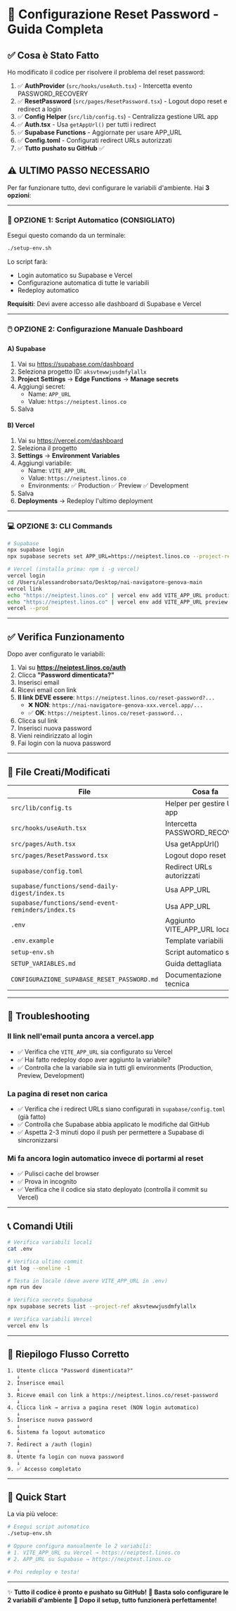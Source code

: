 # 🔐 Configurazione Reset Password - Guida Completa

## ✅ Cosa è Stato Fatto

Ho modificato il codice per risolvere il problema del reset password:

1. ✅ **AuthProvider** (`src/hooks/useAuth.tsx`) - Intercetta evento PASSWORD_RECOVERY
2. ✅ **ResetPassword** (`src/pages/ResetPassword.tsx`) - Logout dopo reset e redirect a login
3. ✅ **Config Helper** (`src/lib/config.ts`) - Centralizza gestione URL app
4. ✅ **Auth.tsx** - Usa `getAppUrl()` per tutti i redirect
5. ✅ **Supabase Functions** - Aggiornate per usare APP_URL
6. ✅ **Config.toml** - Configurati redirect URLs autorizzati
7. ✅ **Tutto pushato su GitHub** ✅

## ⚠️ ULTIMO PASSO NECESSARIO

Per far funzionare tutto, devi configurare le variabili d'ambiente. Hai **3 opzioni**:

---

### 🎯 OPZIONE 1: Script Automatico (CONSIGLIATO)

Esegui questo comando da un terminale:

```bash
./setup-env.sh
```

Lo script farà:
- Login automatico su Supabase e Vercel
- Configurazione automatica di tutte le variabili
- Redeploy automatico

**Requisiti**: Devi avere accesso alle dashboard di Supabase e Vercel

---

### 🖱️ OPZIONE 2: Configurazione Manuale Dashboard

#### A) Supabase

1. Vai su https://supabase.com/dashboard
2. Seleziona progetto ID: `aksvtewwjusdmfylallx`
3. **Project Settings** → **Edge Functions** → **Manage secrets**
4. Aggiungi secret:
   - Name: `APP_URL`
   - Value: `https://neiptest.linos.co`
5. Salva

#### B) Vercel

1. Vai su https://vercel.com/dashboard
2. Seleziona il progetto
3. **Settings** → **Environment Variables**
4. Aggiungi variabile:
   - Name: `VITE_APP_URL`
   - Value: `https://neiptest.linos.co`
   - Environments: ✅ Production ✅ Preview ✅ Development
5. Salva
6. **Deployments** → Redeploy l'ultimo deployment

---

### 💻 OPZIONE 3: CLI Commands

```bash
# Supabase
npx supabase login
npx supabase secrets set APP_URL=https://neiptest.linos.co --project-ref aksvtewwjusdmfylallx

# Vercel (installa prima: npm i -g vercel)
vercel login
cd /Users/alessandroborsato/Desktop/nai-navigatore-genova-main
vercel link
echo "https://neiptest.linos.co" | vercel env add VITE_APP_URL production
echo "https://neiptest.linos.co" | vercel env add VITE_APP_URL preview
vercel --prod
```

---

## ✅ Verifica Funzionamento

Dopo aver configurato le variabili:

1. Vai su **https://neiptest.linos.co/auth**
2. Clicca **"Password dimenticata?"**
3. Inserisci email
4. Ricevi email con link
5. **Il link DEVE essere**: `https://neiptest.linos.co/reset-password?...`
   - ❌ **NON**: `https://nai-navigatore-genova-xxx.vercel.app/...`
   - ✅ **OK**: `https://neiptest.linos.co/reset-password...`
6. Clicca sul link
7. Inserisci nuova password
8. Vieni reindirizzato al login
9. Fai login con la nuova password

---

## 📁 File Creati/Modificati

| File | Cosa fa |
|------|---------|
| `src/lib/config.ts` | Helper per gestire URL app |
| `src/hooks/useAuth.tsx` | Intercetta PASSWORD_RECOVERY |
| `src/pages/Auth.tsx` | Usa getAppUrl() |
| `src/pages/ResetPassword.tsx` | Logout dopo reset |
| `supabase/config.toml` | Redirect URLs autorizzati |
| `supabase/functions/send-daily-digest/index.ts` | Usa APP_URL |
| `supabase/functions/send-event-reminders/index.ts` | Usa APP_URL |
| `.env` | Aggiunto VITE_APP_URL locale |
| `.env.example` | Template variabili |
| `setup-env.sh` | Script automatico setup |
| `SETUP_VARIABLES.md` | Guida dettagliata |
| `CONFIGURAZIONE_SUPABASE_RESET_PASSWORD.md` | Documentazione tecnica |

---

## 🐛 Troubleshooting

### Il link nell'email punta ancora a vercel.app

- ✅ Verifica che `VITE_APP_URL` sia configurato su Vercel
- ✅ Hai fatto redeploy dopo aver aggiunto la variabile?
- ✅ Controlla che la variabile sia in tutti gli environments (Production, Preview, Development)

### La pagina di reset non carica

- ✅ Verifica che i redirect URLs siano configurati in `supabase/config.toml` (già fatto)
- ✅ Controlla che Supabase abbia applicato le modifiche dal GitHub
- ✅ Aspetta 2-3 minuti dopo il push per permettere a Supabase di sincronizzarsi

### Mi fa ancora login automatico invece di portarmi al reset

- ✅ Pulisci cache del browser
- ✅ Prova in incognito
- ✅ Verifica che il codice sia stato deployato (controlla il commit su Vercel)

---

## 📞 Comandi Utili

```bash
# Verifica variabili locali
cat .env

# Verifica ultimo commit
git log --oneline -1

# Testa in locale (deve avere VITE_APP_URL in .env)
npm run dev

# Verifica secrets Supabase
npx supabase secrets list --project-ref aksvtewwjusdmfylallx

# Verifica variabili Vercel
vercel env ls
```

---

## 🎯 Riepilogo Flusso Corretto

```
1. Utente clicca "Password dimenticata?"
   ↓
2. Inserisce email
   ↓
3. Riceve email con link a https://neiptest.linos.co/reset-password
   ↓
4. Clicca link → arriva a pagina reset (NON login automatico)
   ↓
5. Inserisce nuova password
   ↓
6. Sistema fa logout automatico
   ↓
7. Redirect a /auth (login)
   ↓
8. Utente fa login con nuova password
   ↓
9. ✅ Accesso completato
```

---

## 🚀 Quick Start

La via più veloce:

```bash
# Esegui script automatico
./setup-env.sh

# Oppure configura manualmente le 2 variabili:
# 1. VITE_APP_URL su Vercel → https://neiptest.linos.co
# 2. APP_URL su Supabase → https://neiptest.linos.co

# Poi redeploy e testa!
```

---

✨ **Tutto il codice è pronto e pushato su GitHub!**
🔧 **Basta solo configurare le 2 variabili d'ambiente**
🎉 **Dopo il setup, tutto funzionerà perfettamente!**
